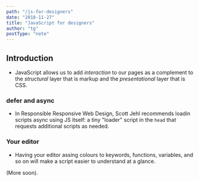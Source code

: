 ```yaml
---
path: "/js-for-designers"
date: "2018-11-27"
title: "JavaScript for designers"
author: "tg"
postType: "note"
---
```


## Introduction
- JavaScript allows us to add _interaction_ to our pages as a complement to the _structural_ layer that is markup and the _presentational_ layer that is CSS.

### defer and async
- In Responsible Responsive Web Design, Scott Jehl recommends loadin scripts async using JS itself: a tiny "loader" script in the `head` that requests additional scripts as needed.

### Your editor
- Having your editor assing colours to keywords, functions, variables, and so on will make a script easier to understand at a glance.

(More soon).